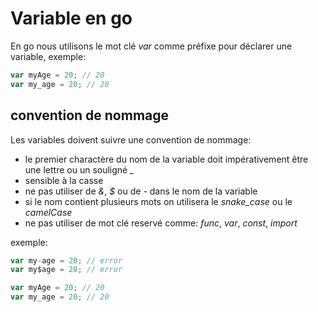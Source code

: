 # Variable en go

En go nous utilisons le mot clé *var* comme préfixe pour déclarer une variable, exemple:
```go
var myAge = 20; // 20
var my_age = 20; // 20

```

## convention de nommage

Les variables doivent suivre une convention de nommage:

- le premier charactère du nom de la variable doit impérativement être une lettre ou un souligné *_* 
- sensible à la casse
- ne pas utiliser de *&*, *$* ou de *-* dans le nom de la variable
- si le nom contient plusieurs mots on utilisera le *snake_case* ou le *camelCase*
- ne pas utiliser de mot clé reservé comme: *func*, *var*, *const*, *import*

exemple:
```go
var my-age = 20; // error
var my$age = 20; // error

var myAge = 20; // 20
var my_age = 20; // 20
```